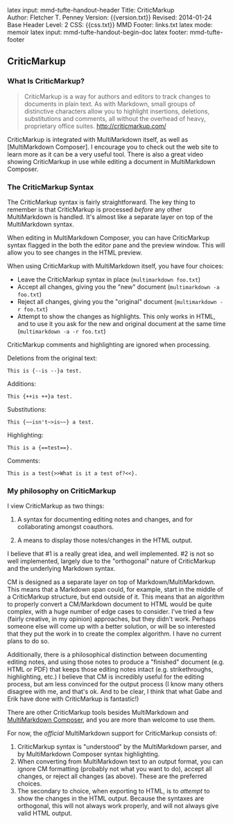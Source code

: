 latex input:	mmd-tufte-handout-header
Title:	CriticMarkup  
Author:	Fletcher T. Penney
Version:	{{version.txt}}
Revised:	2014-01-24 
Base Header Level:	2
CSS:	{{css.txt}}
MMD Footer:	links.txt
latex mode:	memoir
latex input:	mmd-tufte-handout-begin-doc
latex footer:	mmd-tufte-footer


## CriticMarkup ##

### What Is CriticMarkup? ###

> CriticMarkup is a way for authors and editors to track changes to documents in plain text. As with Markdown, small groups of distinctive characters allow you to highlight insertions, deletions, substitutions and comments, all without the overhead of heavy, proprietary office suites. <http://criticmarkup.com/>

CriticMarkup is integrated with MultiMarkdown itself, as well as [MultiMarkdown Composer].  I encourage you to check out the web site to learn more as it can be a very useful tool.  There is also a great video showing CriticMarkup in use while editing a document in MultiMarkdown Composer.

### The CriticMarkup Syntax ###

The CriticMarkup syntax is fairly straightforward.  The key thing to remember is that CriticMarkup is processed *before* any other MultiMarkdown is handled.  It's almost like a separate layer on top of the MultiMarkdown syntax.

When editing in MultiMarkdown Composer, you can have CriticMarkup syntax flagged in the both the editor pane and the preview window.  This will allow you to see changes in the HTML preview.

When using CriticMarkup with MultiMarkdown itself, you have four choices:

* Leave the CriticMarkup syntax in place (`multimarkdown foo.txt`)
* Accept all changes, giving you the "new" document (`multimarkdown -a foo.txt`)
* Reject all changes, giving you the "original" document (`multimarkdown -r foo.txt`)
* Attempt to show the changes as highlights.  This only works in HTML, and to use it you ask for the new and original document at the same time (`multimarkdown -a -r foo.txt`)

CriticMarkup comments and highlighting are ignored when processing.

Deletions from the original text:

	This is {--is --}a test.

Additions:

	This {++is ++}a test.

Substitutions:

	This {~~isn't~>is~~} a test.

Highlighting:

	This is a {==test==}.

Comments:

	This is a test{>>What is it a test of?<<}.




### My philosophy on CriticMarkup

I view CriticMarkup as two things:

1. A syntax for documenting editing notes and changes, and for collaborating amongst coauthors.

2. A means to display those notes/changes in the HTML output.

I believe that #1 is a really great idea, and well implemented.  #2 is not so well implemented, largely due to the "orthogonal" nature of CriticMarkup and the underlying Markdown syntax.

CM is designed as a separate layer on top of Markdown/MultiMarkdown.  This means that a Markdown span could, for example, start in the middle of a CriticMarkup structure, but end outside of it.  This means that an algorithm to properly convert a CM/Markdown document to HTML would be quite complex, with a huge number of edge cases to consider.  I've tried a few (fairly creative, in my opinion) approaches, but they didn't work.  Perhaps someone else will come up with a better solution, or will be so interested that they put the work in to create the complex algorithm.  I have no current plans to do so.

Additionally, there is a philosophical distinction between documenting editing notes, and using those notes to produce a "finished" document (e.g. HTML or PDF) that keeps those editing notes intact (e.g. strikethroughs, highlighting, etc.)  I believe that CM is incredibly useful for the editing process, but am less convinced for the output process (I know many others disagree with me, and that's ok.  And to be clear, I think that what Gabe and Erik have done with CriticMarkup is fantastic!)

There are other CriticMarkup tools besides MultiMarkdown and [MultiMarkdown Composer](http://multimarkdown.com/), and you are more than welcome to use them.

For now, the *official* MultiMarkdown support for CriticMarkup consists of:

1. CriticMarkup syntax is "understood" by the MultiMarkdown parser, and by MultiMarkdown Composer syntax highlighting.
2. When converting from MultiMarkdown text to an output format, you can ignore CM formatting (probably not what you want to do), accept all changes, or reject all changes (as above).  These are the preferred choices.
3. The secondary to choice, when exporting to HTML, is to *attempt* to show the changes in the HTML output.  Because the syntaxes are orthogonal, this will not always work properly, and will not always give valid HTML output. 

